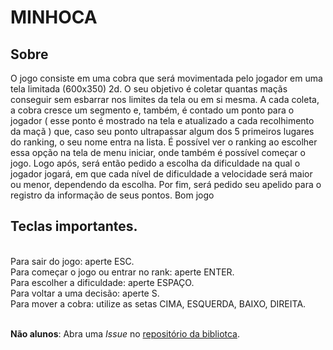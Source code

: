 # MINHOCA

## Sobre 

O jogo consiste em uma cobra que será movimentada pelo jogador em uma tela
limitada (600x350) 2d. O seu objetivo é coletar quantas maçãs conseguir sem esbarrar
nos limites da tela ou em si mesma. A cada coleta, a cobra cresce um segmento e,
também, é contado um ponto para o jogador ( esse ponto é mostrado na tela e
atualizado a cada recolhimento da maçã ) que, caso seu ponto ultrapassar algum dos 5
primeiros lugares do ranking, o seu nome entra na lista. É possível ver o ranking ao
escolher essa opção na tela de menu iniciar, onde também é possível começar o jogo.
Logo após, será então pedido a escolha da dificuldade na qual o jogador jogará, em
que cada nível de dificuldade a velocidade será maior ou menor, dependendo da
escolha. Por fim, será pedido seu apelido para o registro da informação de seus
pontos.
Bom jogo


## Teclas importantes.
  
<br> Para sair do jogo: aperte ESC.<br>
Para começar o jogo ou entrar no rank: aperte ENTER.<br>
Para escolher a dificuldade: aperte ESPAÇO.<br>
Para voltar a uma decisão: aperte S.<br>
Para mover a cobra: utilize as setas CIMA, ESQUERDA, BAIXO, DIREITA.<br><br>

**Não alunos**: Abra uma *Issue* no [repositório da bibliotca](https://github.com/syndelis/jogo.h).
